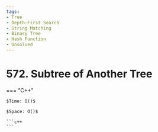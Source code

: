 ```yaml
---
tags:
- Tree
- Depth-First Search
- String Matching
- Binary Tree
- Hash Function
- Unsolved
---
```



# 572. Subtree of Another Tree

=== "C++"

    $Time: O()$

    $Space: O()$

    ```c++
    ```